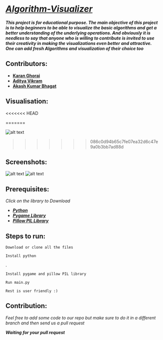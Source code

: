 # [*Algorithm-Visualizer*](https://github.com/karan236/Algorithm-Visualizer)
*__This project is for educational purpose. The main objective of this project is to help beginners to be able to visualize the basic algorithms and get a better understanding of the underlying operations. And obviously it is needless to say that anyone who is willing to contribute is invited to use their creativity in making the visualizations even better and attractive. One can add fresh Algorithms and visualization of their choice too__*


## Contributors:

* [__Karan Ghorai__](https://github.com/karan236)
* [__Aditya Vikram__](https://github.com/avikram553)
* [__Akash Kumar Bhagat__](https://github.com/charlie219)

## Visualisation:
<<<<<<< HEAD

=======

![alt text](https://github.com/karan236/Algorithm-Visualizer/blob/aditya/img/Visualizer.gif?raw=true)
>>>>>>> 086c0d94b65c7fe07ea32d6c47e9a0b3bb7ad88d


## Screenshots:
![alt text](https://github.com/karan236/Algorithm-Visualizer/blob/aditya/img/tkinterwindow.png?raw=true)
![alt text](https://github.com/karan236/Algorithm-Visualizer/blob/aditya/img/pygamewindow.png?raw=true)

## Prerequisites:
 *Click on the library to Download*
* [*__Python__*](https://www.python.org/downloads/)
* [*__Pygame Library__*](https://www.pygame.org/wiki/GettingStarted#Further%20information%20on%20installation)
* [*__Pillow PIL Library__*](https://pillow.readthedocs.io/en/stable/installation.html)

## Steps to run:
```
Download or clone all the files
```

```
Install python
```
.

``` 
Install pygame and pillow PIL library
```

``` 
Run main.py
```

``` 
Rest is user friendly :)
```


## Contribution:
*Feel free to add some code to our repo but make sure to do it in a different branch and then send us a pull request*



*__Waiting for your pull request__*

